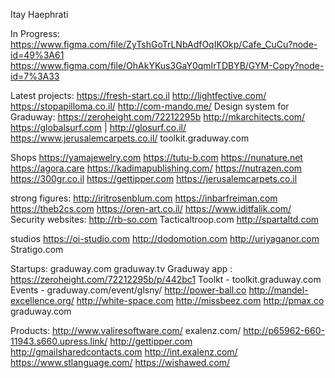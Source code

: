 Itay Haephrati 

In Progress:
https://www.figma.com/file/ZyTshGoTrLNbAdfOqIKOkp/Cafe_CuCu?node-id=49%3A61
https://www.figma.com/file/OhAkYKus3GaY0qmIrTDBYB/GYM-Copy?node-id=7%3A33

Latest projects:
https://fresh-start.co.il
http://lightfective.com/
https://stopapilloma.co.il/
http://com-mando.me/
Design system for Graduway: https://zeroheight.com/72212295b
http://mkarchitects.com/
https://globalsurf.com | http://glosurf.co.il/
https://www.jerusalemcarpets.co.il/
toolkit.graduway.com

Shops
https://yamajewelry.com
https://tutu-b.com
https://nunature.net
https://agora.care
https://kadimapublishing.com/
https://nutrazen.com
https://300gr.co.il
https://gettipper.com
https://jerusalemcarpets.co.il



strong figures:
http://iritrosenblum.com
https://inbarfreiman.com
https://theb2cs.com
https://oren-art.co.il/
https://www.iditfalik.com/
Security websites:
http://rb-so.com
Tacticaltroop.com
http://spartaltd.com


studios
https://oi-studio.com
http://dodomotion.com
http://uriyaganor.com
Stratigo.com


Startups:
graduway.com
graduway.tv
Graduway app :
https://zeroheight.com/72212295b/p/442bc1
Toolkt - toolkit.graduway.com
Events - graduway.com/event/glsny/
http://power-ball.co
http://mandel-excellence.org/
http://white-space.com
http://missbeez.com
http://pmax.co
graduway.com

Products:
http://www.valiresoftware.com/
exalenz.com/
http://p65962-660-11943.s660.upress.link/
http://gettipper.com
http://gmailsharedcontacts.com
http://int.exalenz.com/
https://www.stlanguage.com/
https://wishawed.com/


